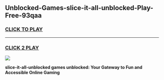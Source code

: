 
## Unblocked-Games-slice-it-all-unblocked-Play-Free-93qaa
<h3>
<a href="https://premium76.site?title=slice-it-all-unblocked&ref=23A">CLICK TO PLAY</a></h3>
<hr>

<h3>
<a href="https://premium76.site?title=slice-it-all-unblocked&ref=23A">CLICK 2 PLAY</a>
  
</h3>

<a href="https://premium76.site?title=slice-it-all-unblocked&ref=23A"><img src="https://clearcache.store/games.png"></a>


**slice-it-all-unblocked games unblocked: Your Gateway to Fun and Accessible Online Gaming**
